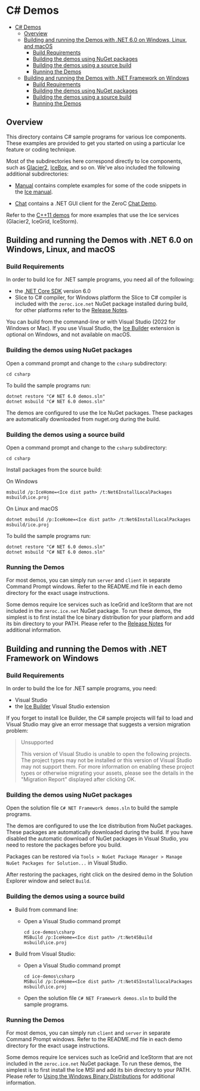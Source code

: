# C# Demos

- [C# Demos](#c-demos)
  - [Overview](#overview)
  - [Building and running the Demos with .NET 6.0 on Windows, Linux, and macOS](#building-and-running-the-demos-with-net-60-on-windows-linux-and-macos)
    - [Build Requirements](#build-requirements)
    - [Building the demos using NuGet packages](#building-the-demos-using-nuget-packages)
    - [Building the demos using a source build](#building-the-demos-using-a-source-build)
    - [Running the Demos](#running-the-demos)
  - [Building and running the Demos with .NET Framework on Windows](#building-and-running-the-demos-with-net-framework-on-windows)
    - [Build Requirements](#build-requirements-1)
    - [Building the demos using NuGet packages](#building-the-demos-using-nuget-packages-1)
    - [Building the demos using a source build](#building-the-demos-using-a-source-build-1)
    - [Running the Demos](#running-the-demos-1)

## Overview

This directory contains C# sample programs for various Ice components. These
examples are provided to get you started on using a particular Ice feature or
coding technique.

Most of the subdirectories here correspond directly to Ice components, such as
[Glacier2](./Glacier2), [IceBox](./IceBox), and so on. We've also included the
following additional subdirectories:

- [Manual](./Manual) contains complete examples for some of the code snippets
in the [Ice manual][1].

- [Chat](./Chat) contains a .NET GUI client for the ZeroC [Chat Demo][2].

Refer to the [C++11 demos](../cpp11) for more examples that use the Ice services
(Glacier2, IceGrid, IceStorm).

## Building and running the Demos with .NET 6.0 on Windows, Linux, and macOS

### Build Requirements

In order to build Ice for .NET sample programs, you need all of the following:

- the [.NET Core SDK][5] version 6.0
- Slice to C# compiler, for Windows platform the Slice to C# compiler is included
  with the `zeroc.ice.net` NuGet package installed during build, for other platforms
  refer to the [Release Notes][6].

You can build from the command-line or with Visual Studio (2022 for Windows or Mac). If you use Visual Studio,
the [Ice Builder][3] extension is optional on Windows, and not available on macOS.

### Building the demos using NuGet packages

Open a command prompt and change to the `csharp` subdirectory:

```shell
cd csharp
```

To build the sample programs run:

```shell
dotnet restore "C# NET 6.0 demos.sln"
dotnet msbuild "C# NET 6.0 demos.sln"
```

The demos are configured to use the Ice NuGet packages. These packages are automatically
downloaded from nuget.org during the build.

### Building the demos using a source build

Open a command prompt and change to the `csharp` subdirectory:

```shell
cd csharp
```

Install packages from the source build:

On Windows

```shell
msbuild /p:IceHome=<Ice dist path> /t:Net6InstallLocalPackages msbuild\ice.proj
```

On Linux and macOS

```shell
dotnet msbuild /p:IceHome=<Ice dist path> /t:Net6InstallLocalPackages msbuild/ice.proj
```

To build the sample programs run:

```shell
dotnet restore "C# NET 6.0 demos.sln"
dotnet msbuild "C# NET 6.0 demos.sln"
```

### Running the Demos

For most demos, you can simply run `server` and `client` in separate Command
Prompt windows.  Refer to the README.md file in each demo directory for the
exact usage instructions.

Some demos require Ice services such as IceGrid and IceStorm that are not
included in the `zeroc.ice.net` NuGet package. To run these demos, the simplest
is to first install the Ice binary distribution for your platform  and add its bin
directory to your PATH. Please refer to the [Release Notes][6] for additional information.

## Building and running the Demos with .NET Framework on Windows

### Build Requirements

In order to build the Ice for .NET sample programs, you need:

- Visual Studio
- the [Ice Builder][3] Visual Studio extension

If you forget to install Ice Builder, the C# sample projects will fail to load and
Visual Studio may give an error message that suggests a version migration problem:
> Unsupported
>
> This version of Visual Studio is unable to open the following projects. The project types may not be installed or this version of Visual Studio may not support them.
> For more information on enabling these project types or otherwise migrating your assets, please see the details in the "Migration Report" displayed after clicking OK.

### Building the demos using NuGet packages

Open the solution file `C# NET Framework demos.sln` to build the sample programs.

The demos are configured to use the Ice distribution from NuGet packages. These
packages are automatically downloaded during the build. If you have disabled the
automatic download of NuGet packages in Visual Studio, you need to restore the
packages before you build.

Packages can be restored via `Tools > NuGet Package Manager > Manage NuGet
Packages for Solution...` in Visual Studio.

After restoring the packages, right click on the desired demo in the Solution
Explorer window and select `Build`.

### Building the demos using a source build

- Build from command line:
  - Open a Visual Studio command prompt

    ```shell
    cd ice-demos\csharp
    MSBuild /p:IceHome=<Ice dist path> /t:Net45Build msbuild\ice.proj
    ```

- Build from Visual Studio:
  - Open a Visual Studio command prompt

    ```shell
    cd ice-demos\csharp
    MSBuild /p:IceHome=<Ice dist path> /t:Net45InstallLocalPackages msbuild\ice.proj
    ```

  - Open the solution file `C# NET Framework demos.sln` to build the sample programs.

### Running the Demos

For most demos, you can simply run `client` and `server` in separate Command
Prompt windows.  Refer to the README.md file in each demo directory for the
exact usage instructions.

Some demos require Ice services such as IceGrid and IceStorm that are not
included in the `zeroc.ice.net` NuGet package. To run these demos, the simplest
is to first install the Ice MSI and add its bin directory to your PATH. Please
refer to [Using the Windows Binary Distributions][4] for additional information.

[1]: https://doc.zeroc.com/ice/3.7/introduction
[2]: https://doc.zeroc.com/technical-articles/general-topics/chat-demo
[3]: https://marketplace.visualstudio.com/items?itemName=ZeroCInc.IceBuilder
[4]: https://doc.zeroc.com/ice/3.7/release-notes/using-the-windows-binary-distributions
[5]: https://download/dotnet/6.0
[6]: https://doc.zeroc.com/rel/ice-releases/ice-3-7/ice-3-7-8-release-notes

